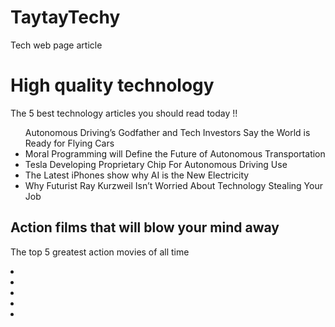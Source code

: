 # TaytayTechy
Tech web page article
<!DOCTYPE html>
<html lang="en">
<head>
    <title>My tech web page article</title>
</head>
<body>
    <!--The list of five Technology articles-->
    <h1>High quality technology</h1>
        <p>The 5 best technology articles you should read today !! </p>
            <!--a href="#5-best-technology-articles-you-should-read-today-925/#41602d5c2abd"> target"_blank">5 articles></a>-->
        <ul
            <li>Autonomous Driving’s Godfather and Tech Investors Say the World is Ready for Flying Cars</li>
            <li>Moral Programming will Define the Future of Autonomous Transportation</li>
            <li>Tesla Developing Proprietary Chip For Autonomous Driving Use</li>
            <li>The Latest iPhones show why AI is the New Electricity</li>
            <li>Why Futurist Ray Kurzweil Isn’t Worried About Technology Stealing Your Job</li>
        </ul>
    <!--The is list of 5 movies-->
    <h2>Action films that will blow your mind away</h2>
        <table><p>The top 5 greatest action movies of all time </p>
        <ol>
            <tr><li><img src=""></li></tr>
            <li><img src=""></li>
            <li><img src=""></li>
            <li><img src=""></li>
            <li><img src=""></li>
        </ol>
        </table>

    
</body>
</html>